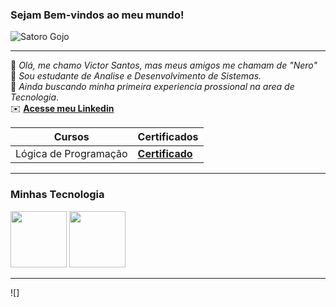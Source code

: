 ### Sejam Bem-vindos ao meu mundo!
![Satoro Gojo](https://images4.alphacoders.com/133/1332281.jpeg)

----------------------

📝 *Olá, me chamo Victor Santos, mas meus amigos me chamam de "Nero"*<br>
💬 *Sou estudante de Analise e Desenvolvimento de Sistemas.*<br>
💬 *Ainda buscando minha primeira experiencia prossional na area de Tecnologia*.<br>
✉️ **[Acesse meu Linkedin](https://www.linkedin.com/in/victor-santos-de-souza/)**<br>

| Cursos    | Certificados |
|-----------|--------------|
|Lógica de Programação|**[Certificado](https://hermes.dio.me/certificates/SJSNC9YC.pdf)**|



----------------------

### Minhas Tecnologia

<div aling="center">
<div style=display : flex>
<img src="https://cdn.jsdelivr.net/gh/devicons/devicon@latest/icons/python/python-original.svg" width="90px">
<img src="https://cdn.jsdelivr.net/gh/devicons/devicon@latest/icons/javascript/javascript-original.svg" width="90px">

<div/>
<div/>

-------

![]


<!--
**VictorSantosdeSouza/VictorSantosdeSouza** is a ✨ _special_ ✨ repository because its `README.md` (this file) appears on your GitHub profile.

Here are some ideas to get you started:

- 🔭 I’m currently working on ...
- 🌱 I’m currently learning ...
- 👯 I’m looking to collaborate on ...
- 🤔 I’m looking for help with ...
- 💬 Ask me about ...
- 📫 How to reach me: ...
- 😄 Pronouns: ...
- ⚡ Fun fact: ...
-->



[def]: https://i.makeagif.com/media/8-26-2020/-nJO_g.gif